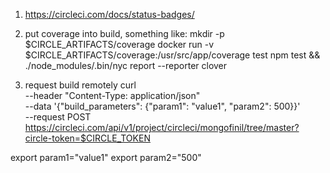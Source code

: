 1) https://circleci.com/docs/status-badges/

2) put coverage into build, something like:
mkdir -p $CIRCLE_ARTIFACTS/coverage
docker run -v $CIRCLE_ARTIFACTS/coverage:/usr/src/app/coverage test npm test && ./node_modules/.bin/nyc report --reporter clover

3) request build remotely
curl \
  --header "Content-Type: application/json" \
  --data '{"build_parameters": {"param1": "value1", "param2": 500}}' \
  --request POST \
  https://circleci.com/api/v1/project/circleci/mongofinil/tree/master?circle-token=$CIRCLE_TOKEN

export param1="value1"
export param2="500"
